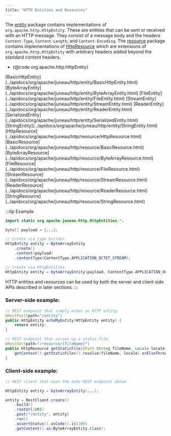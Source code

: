 ```yaml
---
title: "HTTP Entities and Resources"
---
```


The [entity](../apidocs/org/apache/juneau/http/entity.html) package contains implementations of `org.apache.http.HttpEntity`.
These are entities that can be sent or received with an HTTP message.
They consist of a message body and the headers `Content-Type`, `Content-Length`, and `Content-Encoding`.
The [resource](../apidocs/org/apache/juneau/http/resource.html) package contains implementations of [HttpResource](../apidocs/org/apache/juneau/http/resource/HttpResource.html) which are extensions of `org.apache.http.HttpEntity` with arbitrary headers added beyond the standard content headers.
- \{@code org.apache.http.HttpEntity\}
<tree>
<node-0><java-class>[BasicHttpEntity](../apidocs/org/apache/juneau/http/entity/BasicHttpEntity.html)</java-class></node-0>
<node-0><java-class>[ByteArrayEntity](../apidocs/org/apache/juneau/http/entity/ByteArrayEntity.html)</java-class></node-0>
<node-0><java-class>[FileEntity](../apidocs/org/apache/juneau/http/entity/FileEntity.html)</java-class></node-0>
<node-0><java-class>[StreamEntity](../apidocs/org/apache/juneau/http/entity/StreamEntity.html)</java-class></node-0>
<node-0><java-class>[ReaderEntity](../apidocs/org/apache/juneau/http/entity/ReaderEntity.html)</java-class></node-0>
<node-0><java-class>[SerializedEntity](../apidocs/org/apache/juneau/http/entity/SerializedEntity.html)</java-class></node-0>
<node-0><java-class>[StringEntity](../apidocs/org/apache/juneau/http/entity/StringEntity.html)</java-class></node-0>
<node-0><java-class>[HttpResource](../apidocs/org/apache/juneau/http/resource/HttpResource.html)</java-class></node-0>
<node-0><java-class>[BasicResource](../apidocs/org/apache/juneau/http/resource/BasicResource.html)</java-class></node-0>
<node-0><java-class>[ByteArrayResource](../apidocs/org/apache/juneau/http/resource/ByteArrayResource.html)</java-class></node-0>
<node-0><java-class>[FileResource](../apidocs/org/apache/juneau/http/resource/FileResource.html)</java-class></node-0>
<node-0><java-class>[StreamResource](../apidocs/org/apache/juneau/http/resource/StreamResource.html)</java-class></node-0>
<node-0><java-class>[ReaderResource](../apidocs/org/apache/juneau/http/resource/ReaderResource.html)</java-class></node-0>
<node-0><java-class>[StringResource](../apidocs/org/apache/juneau/http/resource/StringResource.html)</java-class></node-0>
</tree>

:::tip Example


```java
import static org.apache.juneau.http.HttpEntities.*;

byte[] payload = {...};

// Create via type builder.
HttpEntity entity = ByteArrayEntity
    .create()
    .content(payload)
    .contentType(ContentType.APPLICATION_OCTET_STREAM);

// Create via HttpEntities.
HttpEntity entity = byteArrayEntity(payload, ContentType.APPLICATION_OCTET_STREAM);
```


HTTP entities and resources can be used by both the server and client side APIs described in later sections.
:::

### Server-side example:


```java
// REST endpoint that simply echos an HTTP entity.
@RestPost(path="/entity")
public HttpEntity echoMyEntity(HttpEntity entity) {
    return entity;
}

// REST endpoint that serves up a static file.
@RestGet(path="/resource/{fileName}")
public HttpResource getStaticFile(@Path String fileName, Locale locale) {
    getContext().getStaticFiles().resolve(fileName, locale).orElseThrow(NotFound::new);
}
```


### Client-side example:


```java
// REST client that uses the echo REST endpoint above.

HttpEntity entity = byteArrayEntity(...);

entity = RestClient.create()
    .build()
    .rootUrl(URI)
    .post("/entity", entity)
    .run()
    .assertStatus().asCode().is(200)
    .getContent().as(ByteArrayEntity.class);

```
